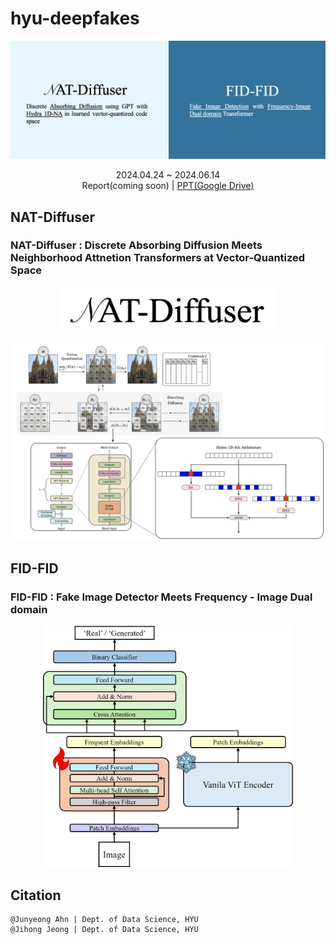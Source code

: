 # hyu-deepfakes

<p align="center">
    <img src="assets/hyu-deepfakes-thumbnail.png" alt="Alt text" width="600">
</p>

<div align="center">
    2024.04.24 ~ 2024.06.14
</div>


<div align="center">
    Report(coming soon) | 
    <a href="https://drive.google.com/drive/folders/1Rv1AE6oXEGKxbhQbIYhSB1mW32xCjkSO?usp=sharing">PPT(Google Drive)</a>
</div>

## NAT-Diffuser

### NAT-Diffuser : Discrete Absorbing Diffusion Meets Neighborhood Attnetion Transformers at Vector-Quantized Space
<p align="center">
    <img src="assets/NAT-Diffuser-logo.png" alt="Alt text" width="350">
</p>


<p align="center">
    <a href="https://github.com/justin4ai/NAT-Diffuser">
        <img src="assets/NAT-Diffuser-architecture.png" alt="Alt text" width="650">
    </a>
</p>

## FID-FID

### FID-FID : Fake Image Detector Meets Frequency - Image Dual domain

<p align="center">
    <img src="assets/FID-FID.jpg" alt="Alt text" width="400">
</p>

## Citation

```
@Junyeong Ahn | Dept. of Data Science, HYU
@Jihong Jeong | Dept. of Data Science, HYU
```

